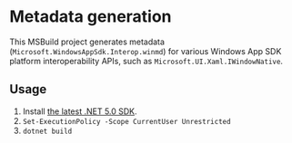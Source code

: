 # Metadata generation

This MSBuild project generates metadata (`Microsoft.WindowsAppSdk.Interop.winmd`)
for various Windows App SDK platform interoperability APIs, such as
`Microsoft.UI.Xaml.IWindowNative`.

## Usage


1. Install [the latest .NET 5.0 SDK](https://dotnet.microsoft.com/download/dotnet/5.0).
2. `Set-ExecutionPolicy -Scope CurrentUser Unrestricted`
3. `dotnet build`
